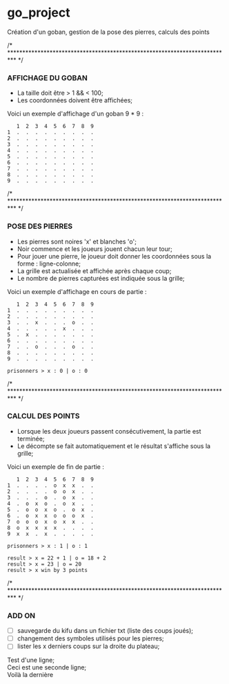 # go_project
Création d'un goban, gestion de la pose des pierres, calculs des points

/* ************************************************************************** */
### AFFICHAGE DU GOBAN

- La taille doit être > 1 && < 100;
- Les coordonnées doivent être affichées;

Voici un exemple d'affichage d'un goban 9 * 9 :
```
   1  2  3  4  5  6  7  8  9
1  .  .  .  .  .  .  .  .  .
2  .  .  .  .  .  .  .  .  .
3  .  .  .  .  .  .  .  .  .
4  .  .  .  .  .  .  .  .  .
5  .  .  .  .  .  .  .  .  .
6  .  .  .  .  .  .  .  .  .
7  .  .  .  .  .  .  .  .  .
8  .  .  .  .  .  .  .  .  .
9  .  .  .  .  .  .  .  .  .
```

/* ************************************************************************** */
### POSE DES PIERRES

- Les pierres sont noires 'x' et blanches 'o';
- Noir commence et les joueurs jouent chacun leur tour;
- Pour jouer une pierre, le joueur doit donner les coordonnées sous la forme : ligne-colonne;
- La grille est actualisée et affichée après chaque coup;
- Le nombre de pierres capturées est indiquée sous la grille;

Voici un exemple d'affichage en cours de partie :
```
   1  2  3  4  5  6  7  8  9
1  .  .  .  .  .  .  .  .  .
2  .  .  .  .  .  .  .  .  .
3  .  .  x  .  .  .  o  .  .
4  .  .  .  .  .  x  .  .  .
5  .  x  .  .  .  .  .  .  .
6  .  .  .  .  .  .  .  .  .
7  .  .  o  .  .  .  o  .  .
8  .  .  .  .  .  .  .  .  .
9  .  .  .  .  .  .  .  .  .

prisonners > x : 0 | o : 0
```

/* ************************************************************************** */
### CALCUL DES POINTS

- Lorsque les deux joueurs passent consécutivement, la partie est terminée;
- Le décompte se fait automatiquement et le résultat s'affiche sous la grille;

Voici un exemple de fin de partie :
```
   1  2  3  4  5  6  7  8  9
1  .  .  .  .  o  x  x  .  .
2  .  .  .  .  o  o  x  .  .
3  .  .  .  o  .  o  x  .  .
4  .  o  x  o  .  o  x  .  .
5  .  o  o  x  o  .  o  x  .
6  .  o  x  x  o  o  o  x  .
7  o  o  o  x  o  x  x  .  .
8  o  x  x  x  x  .  .  .  .
9  x  x  .  x  .  .  .  .  .

prisonners > x : 1 | o : 1

result > x = 22 + 1 | o = 18 + 2
result > x = 23 | o = 20
result > x win by 3 points
```

/* ************************************************************************** */
### ADD ON

- [ ] sauvegarde du kifu dans un fichier txt (liste des coups joués);
- [ ] changement des symboles utilisés pour les pierres;
- [ ] lister les x derniers coups sur la droite du plateau;

Test d'une ligne;  
Ceci est une seconde ligne;<br />
Voilà la dernière
